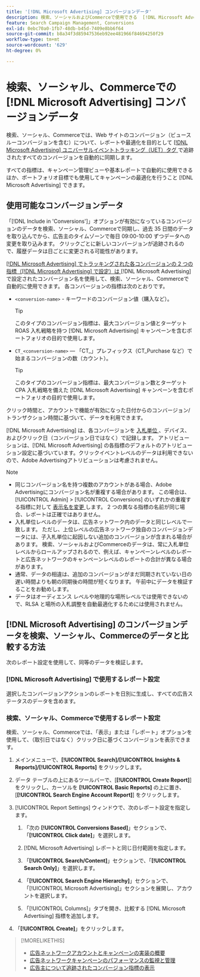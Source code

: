 ```yaml
---
title: '[!DNL Microsoft Advertising] コンバージョンデータ'
description: 検索、ソーシャルおよびCommerceで使用できる  [!DNL Microsoft Advertising] 追跡されたコンバージョンデータのタイプについて説明します。
feature: Search Campaign Management, Conversions
exl-id: 0ebc70a0-1fb7-48db-b45d-7409e8bb6f64
source-git-commit: b8a34f3d85947536eb92ee481966f84694250f29
workflow-type: tm+mt
source-wordcount: '629'
ht-degree: 0%

---
```


# 検索、ソーシャル、Commerceでの [!DNL Microsoft Advertising] コンバージョンデータ

検索、ソーシャル、Commerceでは、Web サイトのコンバージョン（ビュースルーコンバージョンを含む）について、レポートや最適化を目的として [[!DNL Microsoft Advertising]  ユニバーサルイベントトラッキング（UET）タグ ](https://help.ads.microsoft.com/#apex/ads/en/53056) で追跡されたすべてのコンバージョンを自動的に同期します。

すべての指標は、キャンペーン管理ビューや基本レポートで自動的に使用できるほか、ポートフォリオ目標でも使用してキャンペーンの最適化を行うこと [!DNL Microsoft Advertising] できます。

## 使用可能なコンバージョンデータ

「[!DNL Include in 'Conversions']」オプションが有効になっているコンバージョンのデータを検索、ソーシャル、Commerceで同期し、過去 35 日間のデータを取り込んでから、広告主のタイムゾーンで毎日 09:00-10:00 ずつデータへの変更を取り込みます。 クリックごとに新しいコンバージョンが追跡されるので、履歴データは日ごとに変更される可能性があります。

[[!DNL Microsoft Advertising] でトラッキングされた各コンバージョンの 2 つの指標（[!DNL Microsoft Advertising] で設定）は ](https://help.ads.microsoft.com/apex/index/3/en-us/n5012)[!DNL Microsoft Advertising] で設定されたコンバージョン名を使用して、検索、ソーシャル、Commerceで自動的に使用できます。 各コンバージョンの指標は次のとおりです。

* `<conversion-name>` - キーワードのコンバージョン値（購入など）。

  >[!TIP]
  >
  >このタイプのコンバージョン指標は、最大コンバージョン値とターゲット ROAS 入札戦略を持つ [!DNL Microsoft Advertising] キャンペーンを含むポートフォリオの目的で使用します。

* `CT_<conversion-name>` — 「CT_」プレフィックス（CT_Purchase など）で始まるコンバージョンの数（カウント）。

  >[!TIP]
  >
  >このタイプのコンバージョン指標は、最大コンバージョン数とターゲット CPA 入札戦略を備えた [!DNL Microsoft Advertising] キャンペーンを含むポートフォリオの目的で使用します。

クリック時間と、アカウントで機能が有効になった日付からのコンバージョン/トランザクション時間に基づいて、データを利用できます。

[!DNL Microsoft Advertising] は、各コンバージョンを [ 入札単位 ](/help/search-social-commerce/glossary.md#a-b)、デバイス、およびクリック日（コンバージョン日ではなく）で記録します。 アトリビューションは、[!DNL Microsoft Advertising] の各指標のデフォルトのアトリビューション設定に基づいています。クリックイベントレベルのデータは利用できないので、Adobe Advertisingアトリビューションは考慮されません。

>[!NOTE]
>
>* 同じコンバージョン名を持つ複数のアカウントがある場合、Adobe Advertisingにコンバージョン名が重複する場合があります。 この場合は、[!UICONTROL Admin] > [!UICONTROL Conversions] のいずれかの重複する指標に対して [ 表示名を変更 ](/help/search-social-commerce/admin/conversion-metrics/conversion-metric-edit-display-name.md) します。 2 つの異なる指標の名前が同じ場合、レポートは正確ではありません。
>* 入札単位レベルのデータは、広告ネットワーク内のデータと同じレベルで一致します。 ただし、上位レベルの広告ネットワーク独自のコンバージョンデータには、子入札単位に起因しない追加のコンバージョンが含まれる場合があります。 検索、ソーシャルおよびCommerceのデータは、常に入札単位レベルからロールアップされるので、例えば、キャンペーンレベルのレポートと広告ネットワークのキャンペーンレベルのレポートの合計が異なる場合があります。
>* 通常、データの相違は、追加のコンバージョンがまだ同期されていない日の遅い時間よりも朝の同期後の時間が短くなります。 午前中にデータを検証することをお勧めします。
>* データはオーディエンス レベルや地理的な場所レベルでは使用できないので、RLSA と場所の入札調整を自動最適化するためには使用されません。

## [!DNL Microsoft Advertising] のコンバージョンデータを検索、ソーシャル、Commerceのデータと比較する方法

次のレポート設定を使用して、同等のデータを検証します。

### [!DNL Microsoft Advertising] で使用するレポート設定

選択したコンバージョンアクションのレポートを日別に生成し、すべての広告ステータスのデータを含めます。

### 検索、ソーシャル、Commerceで使用するレポート設定

検索、ソーシャル、Commerceでは、「表示」または「レポート」オプションを使用して、（取引日ではなく）クリック日に基づくコンバージョンを表示できます。

1. メインメニューで、**[!UICONTROL Search]/[!UICONTROL Insights & Reports]/[!UICONTROL Reports]** をクリックします。

1. データ テーブルの上にあるツールバーで、[**[!UICONTROL Create Report]**] をクリックし、カーソルを **[!UICONTROL Basic Reports]** の上に置き、[**[!UICONTROL Search Engine Account Report]**] をクリックします。

1. [!UICONTROL Report Settings] ウィンドウで、次のレポート設定を指定します。

   1. 「次の **[!UICONTROL Conversions Based]**」セクションで、「**[!UICONTROL Click date]**」を選択します。

   1. [!DNL Microsoft Advertising] レポートと同じ日付範囲を指定します。

   1. 「**[!UICONTROL Search/Content]**」セクションで、「**[!UICONTROL Search Only]**」を選択します。

   1. 「**[!UICONTROL Search Engine Hierarchy]**」セクションで、「[!UICONTROL Microsoft Advertising]」セクションを展開し、アカウントを選択します。

   1. 「[!UICONTROL Columns]」タブを開き、比較する [!DNL Microsoft Advertising] 指標を追加します。

1. 「**[!UICONTROL Create]**」をクリックします。

>[!MORELIKETHIS]
>
>* [ 広告ネットワークアカウントとキャンペーンの実装の概要 ](campaign-implemention-overview.md)
>* [ 広告ネットワークキャンペーンのパフォーマンスの監視と管理 ](monitor-performance-campaigns.md)
>* [ 広告主について追跡されたコンバージョン指標の表示 ](/help/search-social-commerce/admin/conversion-metrics/conversion-metric-view-tracked.md)
